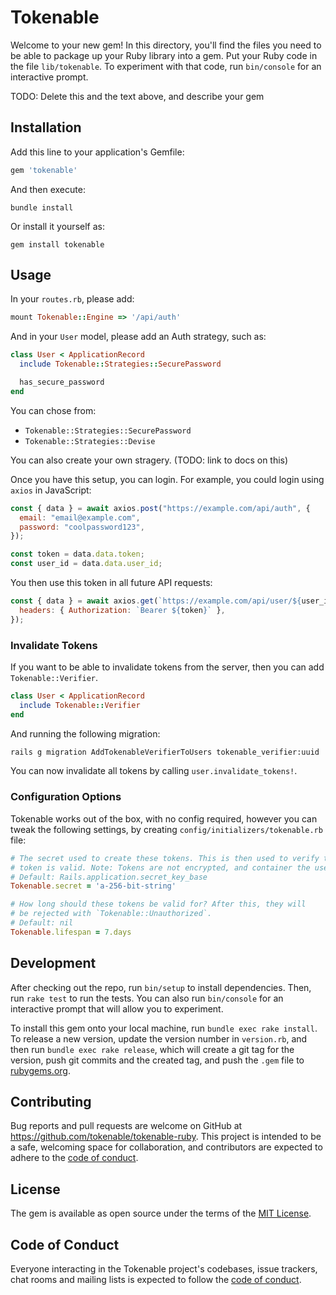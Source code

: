 # Tokenable

Welcome to your new gem! In this directory, you'll find the files you need to be able to package up your Ruby library into a gem. Put your Ruby code in the file `lib/tokenable`. To experiment with that code, run `bin/console` for an interactive prompt.

TODO: Delete this and the text above, and describe your gem

## Installation

Add this line to your application's Gemfile:

```ruby
gem 'tokenable'
```

And then execute:

    bundle install

Or install it yourself as:

    gem install tokenable

## Usage

In your `routes.rb`, please add:

```ruby
mount Tokenable::Engine => '/api/auth'
```

And in your `User` model, please add an Auth strategy, such as:

```ruby
class User < ApplicationRecord
  include Tokenable::Strategies::SecurePassword

  has_secure_password
end
```

You can chose from:

- `Tokenable::Strategies::SecurePassword`
- `Tokenable::Strategies::Devise`

You can also create your own stragery. (TODO: link to docs on this)

Once you have this setup, you can login. For example, you could login using `axios` in JavaScript:

```js
const { data } = await axios.post("https://example.com/api/auth", {
  email: "email@example.com",
  password: "coolpassword123",
});

const token = data.data.token;
const user_id = data.data.user_id;
```

You then use this token in all future API requests:

```js
const { data } = await axios.get(`https://example.com/api/user/${user_id}`, {
  headers: { Authorization: `Bearer ${token}` },
});
```

### Invalidate Tokens

If you want to be able to invalidate tokens from the server, then you can add `Tokenable::Verifier`.

```ruby
class User < ApplicationRecord
  include Tokenable::Verifier
end
```

And running the following migration:

```bash
rails g migration AddTokenableVerifierToUsers tokenable_verifier:uuid
```

You can now invalidate all tokens by calling `user.invalidate_tokens!`.

### Configuration Options

Tokenable works out of the box, with no config required, however you can tweak the following settings, by creating `config/initializers/tokenable.rb` file:

```ruby
# The secret used to create these tokens. This is then used to verify the
# token is valid. Note: Tokens are not encrypted, and container the user_id.
# Default: Rails.application.secret_key_base
Tokenable.secret = 'a-256-bit-string'

# How long should these tokens be valid for? After this, they will
# be rejected with `Tokenable::Unauthorized`.
# Default: nil
Tokenable.lifespan = 7.days
```

## Development

After checking out the repo, run `bin/setup` to install dependencies. Then, run `rake test` to run the tests. You can also run `bin/console` for an interactive prompt that will allow you to experiment.

To install this gem onto your local machine, run `bundle exec rake install`. To release a new version, update the version number in `version.rb`, and then run `bundle exec rake release`, which will create a git tag for the version, push git commits and the created tag, and push the `.gem` file to [rubygems.org](https://rubygems.org).

## Contributing

Bug reports and pull requests are welcome on GitHub at <https://github.com/tokenable/tokenable-ruby>. This project is intended to be a safe, welcoming space for collaboration, and contributors are expected to adhere to the [code of conduct](https://github.com/tokenable/tokenable-ruby/blob/main/CODE_OF_CONDUCT.md).

## License

The gem is available as open source under the terms of the [MIT License](https://opensource.org/licenses/MIT).

## Code of Conduct

Everyone interacting in the Tokenable project's codebases, issue trackers, chat rooms and mailing lists is expected to follow the [code of conduct](https://github.com/tokenable/tokenable-ruby/blob/main/CODE_OF_CONDUCT.md).
